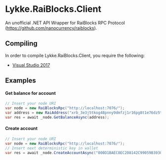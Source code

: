 # Lykke.RaiBlocks.Client

An unofficial .NET API Wrapper for RaiBlocks RPC Protocol (https://github.com/nanocurrency/raiblocks).

## Compiling
In order to compile Lykke.RaiBlocks.Client, you require the following:

- [Visual Studio 2017](https://www.microsoft.com/net/core#windowsvs2017)

## Examples

#### Get balance for account
```csharp
// Insert your node URI
var node = new RaiBlocksRpc("http://localhost:7076/"); 
var address = new RaiAddress("xrb_3e3j5tkog48pnny9dmfzj1r16pg8t1e76dz5tmac6iq689wyjfpi00000000")
var res = await _node.GetBalanceAsync(address);
```

#### Create account

```csharp
// Insert your node URI
var node = new RaiBlocksRpc("http://localhost:7076/"); 
// Insert next deterministic key in wallet
var res = await _node.CreateAccountAsync("000D1BAEC8EC208142C99059B393051BAC8380F9B5A2E6B2489A277D81789F3F");
```
